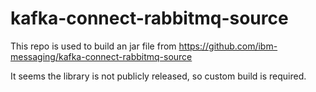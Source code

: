 # kafka-connect-rabbitmq-source

This repo is used to build an jar file from https://github.com/ibm-messaging/kafka-connect-rabbitmq-source 

It seems the library is not publicly released, so custom build is required. 
